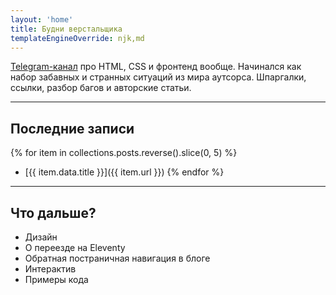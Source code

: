 ```yaml
---
layout: 'home'
title: Будни верстальщика
templateEngineOverride: njk,md
---
```


[Telegram-канал](https://t.me/htmlshit) про HTML, CSS и фронтенд вообще. Начинался как набор забавных и странных ситуаций из мира аутсорса. Шпаргалки, ссылки, разбор багов и авторские статьи. 

---

## Последние записи

{% for item in collections.posts.reverse().slice(0, 5) %}
- [{{ item.data.title }}]({{ item.url }})
{% endfor %}

---

## Что дальше?

- Дизайн
- О переезде на Eleventy
- Обратная постраничная навигация в блоге
- Интерактив
- Примеры кода

